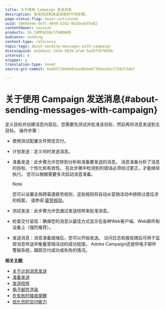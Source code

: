 ```yaml
---
title: 关于使用 Campaign 发送消息
description: 发现测试和发送消息的不同步骤。
page-status-flag: never-activated
uuid: 58666444-6e7c-4049-b2d2-8b26eabf5a82
contentOwner: sauviat
products: SG_CAMPAIGN/STANDARD
audience: sending
content-type: reference
topic-tags: about-sending-messages-with-campaign
discoiquuid: ae2eba1c-24ad-4839-afa9-5a2975570d9b
internal: n
snippet: y
translation-type: tm+mt
source-git-commit: 6e605f1046ddcbad9b4e6f369ea5ecf7202f3def

---
```



# 关于使用 Campaign 发送消息{#about-sending-messages-with-campaign}

定义目标并创建消息内容后，您需要先测试并批准该目标，然后再将消息发送到主目标。 操作步骤：

* 使用测试配置文件预览交付。
* 计划发送：定义何时发送消息。
* 准备发送：此步骤允许您转到分析和准备要发送的消息。 消息准备分析了消息的目标、个性化和有效性。 在此步骤中检测到的错误必须经过更正，才能继续执行。 您可以根据需要多次启动消息准备。

   >[!NOTE]
   >
   >您可以设置全局跨渠道疲劳规则，这些规则将自动从营销活动中排除过度征求的档案。 请参阅 [疲劳规则](../../administration/using/fatigue-rules.md)。

* 测试发送：此步骤允许您通过发送校样来批准消息。
* 检查交付呈现：确保您的消息以最佳方式显示在各种Web客户端、Web邮件和设备上（强烈推荐）。
* 发送消息：消息准备就绪后，您可以开始发送。 访问日志和报告随后可用于监控消息传送并衡量营销活动的成功程度。 Adobe Campaign还提供电子邮件警报系统，跟踪交付成功或失败的情况。

**相关主题**:

* [关于计划消息发送](../../sending/using/about-scheduling-messages.md)
* [准备发送](../../sending/using/preparing-the-send.md)
* [发送校样](../../sending/using/sending-proofs.md)
* [电子邮件渲染](../../sending/using/email-rendering.md)
* [在失败时接收提醒](../../sending/using/receiving-alerts-when-failures-happen.md)
* [优化您的交付能力](../../sending/using/about-deliverability.md)
